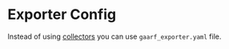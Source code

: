 # Exporter Config

Instead of using [collectors](collectors.md) you can use `gaarf_exporter.yaml` file.
